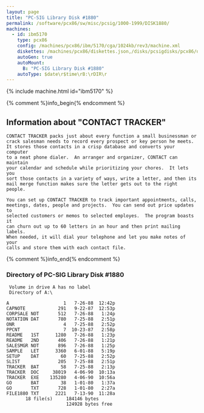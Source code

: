 ```yaml
---
layout: page
title: "PC-SIG Library Disk #1880"
permalink: /software/pcx86/sw/misc/pcsig/1000-1999/DISK1880/
machines:
  - id: ibm5170
    type: pcx86
    config: /machines/pcx86/ibm/5170/cga/1024kb/rev3/machine.xml
    diskettes: /machines/pcx86/diskettes.json,/disks/pcsigdisks/pcx86/diskettes.json
    autoGen: true
    autoMount:
      B: "PC-SIG Library Disk #1880"
    autoType: $date\r$time\rB:\rDIR\r
---
```


{% include machine.html id="ibm5170" %}

{% comment %}info_begin{% endcomment %}

## Information about "CONTACT  TRACKER"

    CONTACT TRACKER packs just about every function a small businessman or
    crack salesman needs to record every prospect or key person he meets.
    It stores those contacts in a crisp database and converts your computer
    to a neat phone dialer.  An arranger and organizer, CONTACT can maintain
    your calendar and schedule while prioritizing your chores.  It lets you
    sort those contacts in a variety of ways, write a letter, and then its
    mail merge function makes sure the letter gets out to the right people.
    
    You can set up CONTACT TRACKER to track important appointments, calls,
    meetings, dates, people and projects.  You can send out price updates to
    selected customers or memos to selected employes.  The program boasts it
    can churn out up to 60 letters in an hour and then print mailing labels.
    When needed, it will dial your telephone and let you make notes of your
    calls and store them with each contact file.
{% comment %}info_end{% endcomment %}


### Directory of PC-SIG Library Disk #1880

     Volume in drive A has no label
     Directory of A:\

    A                    1   7-26-88  12:42p
    CAPNOTE            291   9-22-87  12:53p
    CORPSALE NOT       512   7-26-88   1:24p
    NOTATION DAT       780   7-25-88   2:51p
    ONR                  4   7-25-88   2:52p
    PPCNT                7  10-23-87   2:58p
    README   1ST      1280   7-26-88   1:23p
    README   2ND       406   7-26-88   1:21p
    SALESMGR NOT       896   7-26-88   1:25p
    SAMPLE   LET      3360   6-01-88   5:19p
    SETUP    DAT        60   7-25-88   2:52p
    SLIST              205   7-25-88   2:51p
    TRACKER  BAT        58   7-25-88   2:13p
    TRACKER  DOC     38019   4-06-90  10:13a
    TRACKER  EXE    135280   4-06-90  10:56a
    GO       BAT        38   1-01-80   1:37a
    GO       TXT       728   1-01-80   2:27a
    FILE1880 TXT      2221   7-13-90  11:28a
           18 file(s)     184146 bytes
                          124928 bytes free

